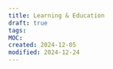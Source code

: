 ```yaml
---
title: Learning & Education
draft: true
tags: 
MOC: 
created: 2024-12-05
modified: 2024-12-24
---
```

